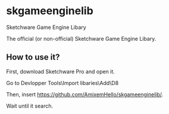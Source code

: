 # skgameenginelib
Sketchware Game Engine Libary

The official (or non-official) Sketchware Game Engine Libary.

## How to use it?

First, download Sketchware Pro and open it.

Go to Devlopper Tools\Import libaries\Add\D8

Then, insert https://github.com/AmixemHello/skgameenginelib/.

Wait until it search.
